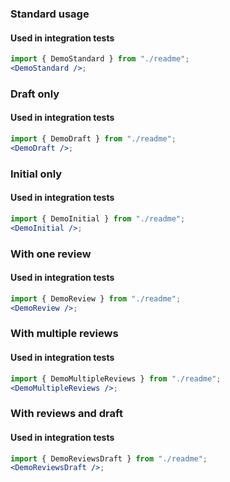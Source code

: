 ### Standard usage

#### Used in integration tests

```jsx harmony
import { DemoStandard } from "./readme";
<DemoStandard />;
```

### Draft only

#### Used in integration tests

```jsx harmony
import { DemoDraft } from "./readme";
<DemoDraft />;
```

### Initial only

#### Used in integration tests

```jsx harmony
import { DemoInitial } from "./readme";
<DemoInitial />;
```

### With one review

#### Used in integration tests

```jsx harmony
import { DemoReview } from "./readme";
<DemoReview />;
```

### With multiple reviews

#### Used in integration tests

```jsx harmony
import { DemoMultipleReviews } from "./readme";
<DemoMultipleReviews />;
```

### With reviews and draft

#### Used in integration tests

```jsx harmony
import { DemoReviewsDraft } from "./readme";
<DemoReviewsDraft />;
```
